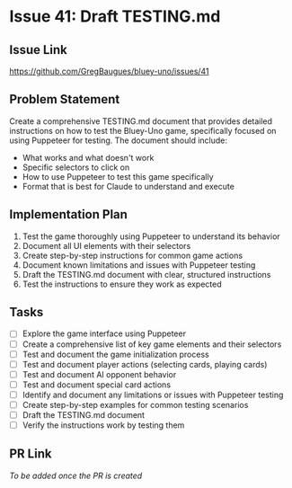 # Issue 41: Draft TESTING.md

## Issue Link
https://github.com/GregBaugues/bluey-uno/issues/41

## Problem Statement
Create a comprehensive TESTING.md document that provides detailed instructions on how to test the Bluey-Uno game, specifically focused on using Puppeteer for testing. The document should include:
- What works and what doesn't work
- Specific selectors to click on
- How to use Puppeteer to test this game specifically
- Format that is best for Claude to understand and execute

## Implementation Plan
1. Test the game thoroughly using Puppeteer to understand its behavior
2. Document all UI elements with their selectors
3. Create step-by-step instructions for common game actions
4. Document known limitations and issues with Puppeteer testing
5. Draft the TESTING.md document with clear, structured instructions
6. Test the instructions to ensure they work as expected

## Tasks
- [ ] Explore the game interface using Puppeteer
- [ ] Create a comprehensive list of key game elements and their selectors
- [ ] Test and document the game initialization process
- [ ] Test and document player actions (selecting cards, playing cards)
- [ ] Test and document AI opponent behavior
- [ ] Test and document special card actions
- [ ] Identify and document any limitations or issues with Puppeteer testing
- [ ] Create step-by-step examples for common testing scenarios
- [ ] Draft the TESTING.md document
- [ ] Verify the instructions work by testing them

## PR Link
*To be added once the PR is created*
